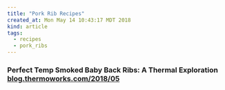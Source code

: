 ```yaml
---
title: "Pork Rib Recipes"
created_at: Mon May 14 10:43:17 MDT 2018
kind: article
tags:
  - recipes
  - pork_ribs
---
```


<h3>
  Perfect Temp Smoked Baby Back Ribs: A Thermal Exploration
  <a href="https://blog.thermoworks.com/2018/05/perfect-temp-smoked-baby-back-ribs-a-thermal-exploration/" target="_blank">blog.thermoworks.com/2018/05</a>
</h3>

<!--
html boilerplate
<a href="" target="_blank"></a>
<a name=""></a>
<img src="" width="400px">
<ul>
  <li></li>
</ul>
<pre>
</pre>
<p style="margin-bottom: 2em;"></p>
<hr style="border: 0; height: 3px; background: #333; background-image: linear-gradient(to right, #ccc, #333, #ccc);">
<pre><code>
</code></pre>
<math xmlns='http://www.w3.org/1998/Math/MathML' display='block'>
</math>
-->
